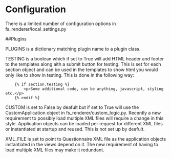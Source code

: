 # Configuration

There is a limited number of configuration options in fs_renderer/local_settings.py

##Plugins

PLUGINS is a dictionary matching plugin name to a plugin class.

TESTING is a boolean which if set to True will add HTML header and footer to the templates along aith a submit button for testing.  This is set for each section object and can be used in the templates to show html you would only like to show in testing.  This is done in the following way:

```
    {% if section.testing %}
        <p>Some additional code, can be anything, javascript, styling etc.</p>
    {% endif %}
```

CUSTOM is set to False by deafult but if set to True will use the CustomApplication object in fs_renderer/custom_logic.py.  Recently a new requirement to possibly load multiple XML files will require a change in this style.  Application objects can be loaded per request for different XML files or instantiated at startup and reused.  This is not set up by deafult.

XML_FILE is set to point to Questionnaire XML file as the application objects instantiated in the views depend on it.  The new requirement of having to load multiple XML files may make it redundant.




